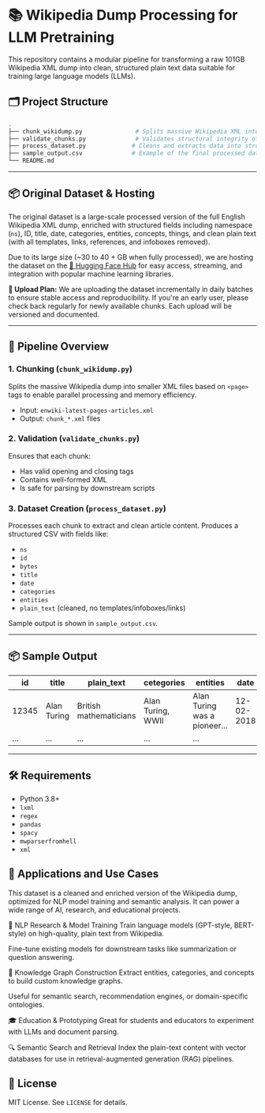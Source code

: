 
# 📚 Wikipedia Dump Processing for LLM Pretraining

This repository contains a modular pipeline for transforming a raw 101GB Wikipedia XML dump into clean, structured plain text data suitable for training large language models (LLMs).

## 🗂️ Project Structure

```bash
.
├── chunk_wikidump.py               # Splits massive Wikipedia XML into manageable chunks
├── validate_chunks.py              # Validates structural integrity of each XML chunk
├── process_dataset.py             # Cleans and extracts data into structured format
├── sample_output.csv              # Example of the final processed dataset
└── README.md
```

---

## 📦 Original Dataset & Hosting

The original dataset is a large-scale processed version of the full English Wikipedia XML dump, enriched with structured fields including namespace (`ns`), ID, title, date, categories, entities, concepts, things, and clean plain text (with all templates, links, references, and infoboxes removed).

Due to its large size (\~30 to 40 + GB when fully processed), we are hosting the dataset on the [🤗 Hugging Face Hub]([https://huggingface.co/datasets/gowthamgoli/wikimedia_dataset]) for easy access, streaming, and integration with popular machine learning libraries.

**🚚 Upload Plan:**
We are uploading the dataset incrementally in daily batches to ensure stable access and reproducibility. If you're an early user, please check back regularly for newly available chunks. Each upload will be versioned and documented.



---


## 🚀 Pipeline Overview

### 1. **Chunking (`chunk_wikidump.py`)**

Splits the massive Wikipedia dump into smaller XML files based on `<page>` tags to enable parallel processing and memory efficiency.

* Input: `enwiki-latest-pages-articles.xml`
* Output: `chunk_*.xml` files

### 2. **Validation (`validate_chunks.py`)**

Ensures that each chunk:

* Has valid opening and closing tags
* Contains well-formed XML
* Is safe for parsing by downstream scripts

### 3. **Dataset Creation (`process_dataset.py`)**

Processes each chunk to extract and clean article content. Produces a structured CSV with fields like:

* `ns`
* `id`
* `bytes`
* `title`
* `date`
* `categories`
* `entities`
* `plain_text` (cleaned, no templates/infoboxes/links)

Sample output is shown in `sample_output.csv`.

---

## 📦 Sample Output

| id    | title       | plain_text             | cetegories        | entities                     | date        |
| ----- | ----------- | ---------------------- | ----------------- | ---------------------------- |-------------|
| 12345 | Alan Turing | British mathematicians | Alan Turing, WWII | Alan Turing was a pioneer... |12-02-2018   |
| ...   | ...         | ...                    | ...               | ...                          |

---

## 🛠️ Requirements

* Python 3.8+
* `lxml`
* `regex`
* `pandas`
* `spacy`
* `mwparserfromhell`
* `xml`

## 🚀 Applications and Use Cases

This dataset is a cleaned and enriched version of the Wikipedia dump, optimized for NLP model training and semantic analysis. It can power a wide range of AI, research, and educational projects.

🔬 NLP Research & Model Training
Train language models (GPT-style, BERT-style) on high-quality, plain text from Wikipedia.

Fine-tune existing models for downstream tasks like summarization or question answering.

🧠 Knowledge Graph Construction
Extract entities, categories, and concepts to build custom knowledge graphs.

Useful for semantic search, recommendation engines, or domain-specific ontologies.

🎓 Education & Prototyping
Great for students and educators to experiment with LLMs and document parsing.


🔍 Semantic Search and Retrieval
Index the plain-text content with vector databases for use in retrieval-augmented generation (RAG) pipelines.



## 📄 License

MIT License. See `LICENSE` for details.

